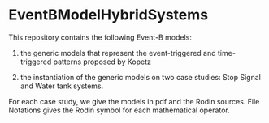 # EventBModelHybridSystems
This repository contains the following Event-B models:

  1. the generic models that represent the event-triggered and time-triggered patterns proposed by Kopetz
  
  2. the instantiation of the generic models on two case studies: Stop Signal and Water tank systems.

For each case study, we give the models in pdf and the Rodin sources. File Notations gives the Rodin symbol for each mathematical operator.
